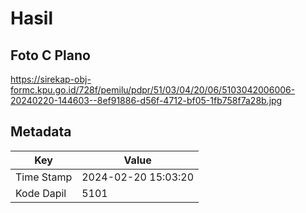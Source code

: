 # Hasil

## Foto C Plano

https://sirekap-obj-formc.kpu.go.id/728f/pemilu/pdpr/51/03/04/20/06/5103042006006-20240220-144603--8ef91886-d56f-4712-bf05-1fb758f7a28b.jpg


## Metadata

| Key        | Value               |
| ---------- | ------------------- |
| Time Stamp | 2024-02-20 15:03:20 |
| Kode Dapil | 5101                |



